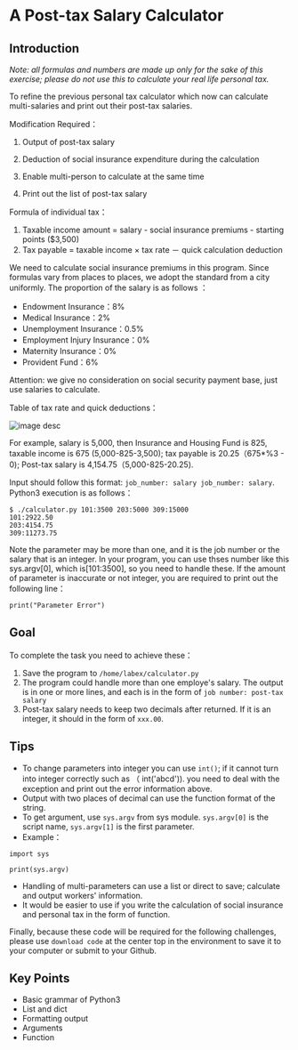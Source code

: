 # A Post-tax Salary Calculator

## Introduction

*Note: all formulas and numbers are made up only for the sake of this exercise; please do not use this to calculate your real life personal tax.*

To refine the previous personal tax calculator which now can calculate multi-salaries and print out their post-tax salaries.

Modification Required：

1. Output of post-tax salary

2. Deduction of social insurance expenditure during the calculation
3. Enable multi-person to calculate at the same time
4. Print out the list of post-tax salary

Formula of individual tax：

1. Taxable income amount = salary - social insurance premiums - starting points ($3,500)
2. Tax payable = taxable income × tax rate － quick calculation deduction

We need to calculate social insurance premiums in this program. Since formulas vary from places to places, we adopt the standard from a city uniformly. The proportion of the salary is as follows ：

* Endowment Insurance：8%
* Medical Insurance：2%
* Unemployment Insurance：0.5%
* Employment Injury Insurance：0%
* Maternity Insurance：0%
* Provident Fund：6%

Attention: we give no consideration on social security payment base, just use salaries to calculate.

Table of tax rate and quick deductions：

![image desc](https://labex.io/upload/N/C/K/0VMtm37ys77y.png)

For example, salary is 5,000, then Insurance and Housing Fund is 825, taxable income is 675 (5,000-825-3,500); tax payable is 20.25（675*%3 - 0); Post-tax salary is 4,154.75（5,000-825-20.25). 

Input should follow this format: `job_number: salary job_number: salary`. Python3 execution is as follows：

```
$ ./calculator.py 101:3500 203:5000 309:15000
101:2922.50
203:4154.75
309:11273.75
```

Note the parameter may be more than one, and it is the job number or the salary that is an integer. In your program, you can use thses number like this sys.argv[0], which is[101:3500], so you need to handle these.
If the amount of parameter is inaccurate or not integer, you are required to print out the following line：

```
print("Parameter Error")
```

## Goal

To complete the task you need to achieve these：

1. Save the program to `/home/labex/calculator.py`
2. The program could handle more than one employe's salary. The output is in one or more lines, and each is in the form of `job number: post-tax salary`
3. Post-tax salary needs to keep two decimals after returned. If it is an integer, it should in the form of `xxx.00`.

## Tips

* To change parameters into integer you can use  `int()`; if it cannot turn into integer correctly such as （ int('abcd')). you need to deal with the exception and print out the error information above.
* Output with two places of decimal can use the function format of the string.
* To get argument, use  `sys.argv` from sys module. `sys.argv[0]` is the script name, `sys.argv[1]` is the first parameter. 
* Example：

```
import sys

print(sys.argv)
```

* Handling of multi-parameters can use a list or direct to save; calculate and output workers' information.
* It would be easier to use if you write the calculation of social insurance and personal tax in the form of function.


Finally, because these code will be required for the following challenges, please use `download code` at the center top in the environment to save it to your computer or submit to your Github.

## Key Points

- Basic grammar of Python3
- List and dict
- Formatting output
- Arguments
- Function
